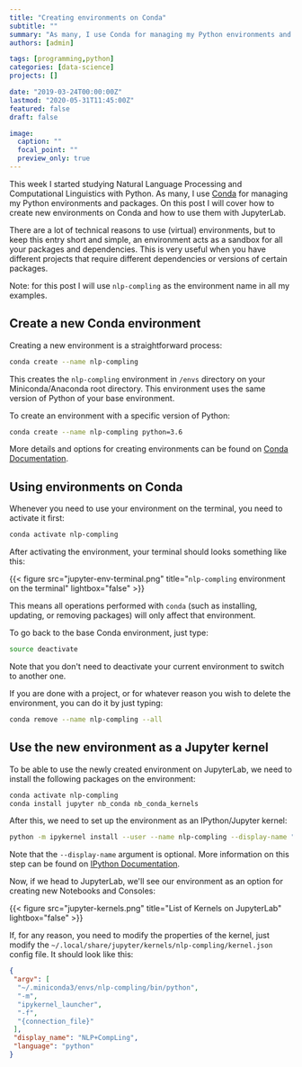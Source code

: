 ```yaml
---
title: "Creating environments on Conda"
subtitle: ""
summary: "As many, I use Conda for managing my Python environments and packages. On this post I will cover how to create new environments on Conda and how to use them with JupyterLab."
authors: [admin]

tags: [programming,python]
categories: [data-science]
projects: []

date: "2019-03-24T00:00:00Z"
lastmod: "2020-05-31T11:45:00Z"
featured: false
draft: false

image:
  caption: ""
  focal_point: ""
  preview_only: true
---
```


This week I started studying Natural Language Processing and Computational Linguistics with Python. As many, I use [Conda](https://docs.conda.io/en/latest/miniconda.html) for managing my Python environments and packages. On this post I will cover how to create new environments on Conda and how to use them with JupyterLab.

There are a lot of technical reasons to use (virtual) environments, but to keep this entry short and simple, an environment acts as a sandbox for all your packages and dependencies. This is very useful when you have different projects that require different dependencies or versions of certain packages.

Note: for this post I will use `nlp-compling` as the environment name in all my examples.

## Create a new Conda environment

Creating a new environment is a straightforward process:

```bash
conda create --name nlp-compling
```

This creates the `nlp-compling` environment in `/envs` directory on your Miniconda/Anaconda root directory. This environment uses the same version of Python of your base environment.

To create an environment with a specific version of Python:
```bash
conda create --name nlp-compling python=3.6
```

More details and options for creating environments can be found on [Conda Documentation](https://docs.conda.io/projects/conda/en/latest/user-guide/tasks/manage-environments.html).

## Using environments on Conda

Whenever you need to use your environment on the terminal, you need to activate it first:
```bash
conda activate nlp-compling
```

After activating the environment, your terminal should looks something like this:

{{< figure src="jupyter-env-terminal.png" title="`nlp-compling` environment on the terminal" lightbox="false" >}}

This means all operations performed with `conda` (such as installing, updating, or removing packages) will only affect that environment.

To go back to the base Conda environment, just type:
```bash
source deactivate
```
Note that you don't need to deactivate your current environment to switch to another one.

If you are done with a project, or for whatever reason you wish to delete the environment, you can do it by just typing:
```bash
conda remove --name nlp-compling --all
```

## Use the new environment as a Jupyter kernel

To be able to use the newly created environment on JupyterLab, we need to install the following packages on the environment:
```bash
conda activate nlp-compling
conda install jupyter nb_conda nb_conda_kernels
```

After this, we need to set up the environment as an IPython/Jupyter kernel:
```bash
python -m ipykernel install --user --name nlp-compling --display-name "NLP+CompLing"
```
Note that the `--display-name` argument is optional. More information on this step can be found on [IPython Documentation](https://ipython.readthedocs.io/en/stable/install/kernel_install.html#kernels-for-different-environments).

Now, if we head to JupyterLab, we'll see our environment as an option for creating new Notebooks and Consoles:

{{< figure src="jupyter-kernels.png" title="List of Kernels on JupyterLab" lightbox="false" >}}

If, for any reason, you need to modify the properties of the kernel, just modify the `~/.local/share/jupyter/kernels/nlp-compling/kernel.json` config file. It should look like this:

```json
{
 "argv": [
  "~/.miniconda3/envs/nlp-compling/bin/python",
  "-m",
  "ipykernel_launcher",
  "-f",
  "{connection_file}"
 ],
 "display_name": "NLP+CompLing",
 "language": "python"
}
```
